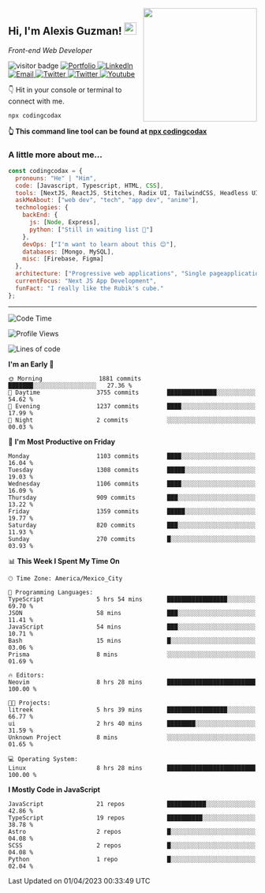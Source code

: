 <img align='right' src="https://media.giphy.com/media/M9gbBd9nbDrOTu1Mqx/giphy.gif" width="230">
<h2>Hi, I'm Alexis Guzman! <img src="https://media.giphy.com/media/hvRJCLFzcasrR4ia7z/giphy.gif" width="25px"></h2>
<p><em>Front-end Web Developer</em></p>

<p>
  <img src="https://visitor-badge.glitch.me/badge?page_id=a12989x.a12989x&left_color=black&right_color=gray" alt="visitor badge"/>
  <a href='https://www.codingcodax.dev/' target='_blank'>
    <img alt='Portfolio' src='https://img.shields.io/badge/Portfolio-black?logo=vercel&style=flat-square'>
  </a>
  <a href='https://linkedin.com/in/codingcodax/' target='_blank'>
    <img alt='LinkedIn' src='https://img.shields.io/badge/LinkedIn-black?logo=LinkedIn&style=flat-square'>
  </a>
  <a href='mailto:codingcodax@gmail.com' target='_blank'>
    <img alt='Email' src='https://img.shields.io/badge/Email-black?logo=Gmail&style=flat-square'>
  </a>
  <a href='https://twitter.com/codingcodax' target='_blank'>
    <img alt='Twitter' src='https://img.shields.io/badge/Twitter-black?logo=Twitter&style=flat-square'>
  </a>
  <a href='https://www.instagram.com/codingcodax/' target='_blank'>
    <img alt='Twitter' src='https://img.shields.io/badge/Instagram-black?logo=Instagram&style=flat-square'>
  </a>
  <a href='https://www.youtube.com/@codingcodax' target='_blank'>
    <img alt='Youtube' src='https://img.shields.io/badge/YouTube-black?logo=Youtube&style=flat-square'>
  </a>
</p>

👇 Hit in your console or terminal to connect with me.

```bash
npx codingcodax 
```
**👆 This command line tool can be found at [npx codingcodax](https://github.com/codingcodax/npx-codingcodax)**

<h3>A little more about me...</h3>

```javascript
const codingcodax = {
  pronouns: "He" | "Him",
  code: [Javascript, Typescript, HTML, CSS],
  tools: [NextJS, ReactJS, Stitches, Radix UI, TailwindCSS, Headless UI, Prisma],
  askMeAbout: ["web dev", "tech", "app dev", "anime"],
  technologies: {
    backEnd: {
      js: [Node, Express],
      python: ["Still in waiting list 🥲"]
    },
    devOps: ["I'm want to learn about this 😊"],
    databases: [Mongo, MySQL],
    misc: [Firebase, Figma]
  },
  architecture: ["Progressive web applications", "Single pageapplications"],
  currentFocus: "Next JS App Development",
  funFact: "I really like the Rubik's cube."
};
```

---

<!--START_SECTION:waka-->
![Code Time](http://img.shields.io/badge/Code%20Time-1%2C259%20hrs%208%20mins-blue)

![Profile Views](http://img.shields.io/badge/Profile%20Views-0-blue)

![Lines of code](https://img.shields.io/badge/From%20Hello%20World%20I%27ve%20Written-6.5%20million%20lines%20of%20code-blue)

**I'm an Early 🐤** 

```text
🌞 Morning                1881 commits        ███████░░░░░░░░░░░░░░░░░░   27.36 % 
🌆 Daytime                3755 commits        ██████████████░░░░░░░░░░░   54.62 % 
🌃 Evening                1237 commits        ████░░░░░░░░░░░░░░░░░░░░░   17.99 % 
🌙 Night                  2 commits           ░░░░░░░░░░░░░░░░░░░░░░░░░   00.03 % 
```
📅 **I'm Most Productive on Friday** 

```text
Monday                   1103 commits        ████░░░░░░░░░░░░░░░░░░░░░   16.04 % 
Tuesday                  1308 commits        █████░░░░░░░░░░░░░░░░░░░░   19.03 % 
Wednesday                1106 commits        ████░░░░░░░░░░░░░░░░░░░░░   16.09 % 
Thursday                 909 commits         ███░░░░░░░░░░░░░░░░░░░░░░   13.22 % 
Friday                   1359 commits        █████░░░░░░░░░░░░░░░░░░░░   19.77 % 
Saturday                 820 commits         ███░░░░░░░░░░░░░░░░░░░░░░   11.93 % 
Sunday                   270 commits         █░░░░░░░░░░░░░░░░░░░░░░░░   03.93 % 
```


📊 **This Week I Spent My Time On** 

```text
🕑︎ Time Zone: America/Mexico_City

💬 Programming Languages: 
TypeScript               5 hrs 54 mins       █████████████████░░░░░░░░   69.70 % 
JSON                     58 mins             ███░░░░░░░░░░░░░░░░░░░░░░   11.41 % 
JavaScript               54 mins             ███░░░░░░░░░░░░░░░░░░░░░░   10.71 % 
Bash                     15 mins             █░░░░░░░░░░░░░░░░░░░░░░░░   03.06 % 
Prisma                   8 mins              ░░░░░░░░░░░░░░░░░░░░░░░░░   01.69 % 

🔥 Editors: 
Neovim                   8 hrs 28 mins       █████████████████████████   100.00 % 

🐱‍💻 Projects: 
litreek                  5 hrs 39 mins       █████████████████░░░░░░░░   66.77 % 
ui                       2 hrs 40 mins       ████████░░░░░░░░░░░░░░░░░   31.59 % 
Unknown Project          8 mins              ░░░░░░░░░░░░░░░░░░░░░░░░░   01.65 % 

💻 Operating System: 
Linux                    8 hrs 28 mins       █████████████████████████   100.00 % 
```

**I Mostly Code in JavaScript** 

```text
JavaScript               21 repos            ███████████░░░░░░░░░░░░░░   42.86 % 
TypeScript               19 repos            ██████████░░░░░░░░░░░░░░░   38.78 % 
Astro                    2 repos             █░░░░░░░░░░░░░░░░░░░░░░░░   04.08 % 
SCSS                     2 repos             █░░░░░░░░░░░░░░░░░░░░░░░░   04.08 % 
Python                   1 repo              █░░░░░░░░░░░░░░░░░░░░░░░░   02.04 % 
```




 Last Updated on 01/04/2023 00:33:49 UTC
<!--END_SECTION:waka-->
